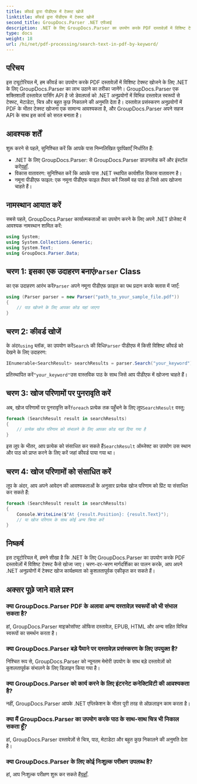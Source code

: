 ```yaml
---
title: कीवर्ड द्वारा पीडीएफ में टेक्स्ट खोजें
linktitle: कीवर्ड द्वारा पीडीएफ में टेक्स्ट खोजें
second_title: GroupDocs.Parser .NET एपीआई
description: .NET के लिए GroupDocs.Parser का उपयोग करके PDF दस्तावेज़ों में विशिष्ट टेक्स्ट खोजना सीखें। अपने .NET में शक्तिशाली टेक्स्ट खोज क्षमताओं को कुशलतापूर्वक एकीकृत करें।
type: docs
weight: 18
url: /hi/net/pdf-processing/search-text-in-pdf-by-keyword/
---
```

## परिचय
इस ट्यूटोरियल में, हम कीवर्ड का उपयोग करके PDF दस्तावेज़ों में विशिष्ट टेक्स्ट खोजने के लिए .NET के लिए GroupDocs.Parser का लाभ उठाने का तरीका जानेंगे। GroupDocs.Parser एक शक्तिशाली दस्तावेज़ पार्सिंग API है जो डेवलपर्स को .NET अनुप्रयोगों में विभिन्न दस्तावेज़ स्वरूपों से टेक्स्ट, मेटाडेटा, चित्र और बहुत कुछ निकालने की अनुमति देता है। दस्तावेज़ प्रसंस्करण अनुप्रयोगों में PDF के भीतर टेक्स्ट खोजना एक सामान्य आवश्यकता है, और GroupDocs.Parser अपने सहज API के साथ इस कार्य को सरल बनाता है।
## आवश्यक शर्तें
शुरू करने से पहले, सुनिश्चित करें कि आपके पास निम्नलिखित पूर्वापेक्षाएँ निर्धारित हैं:
-  .NET के लिए GroupDocs.Parser: से GroupDocs.Parser डाउनलोड करें और इंस्टॉल करें[यहाँ](https://releases.groupdocs.com/parser/net/).
- विकास वातावरण: सुनिश्चित करें कि आपके पास .NET स्थापित कार्यशील विकास वातावरण है।
- नमूना पीडीएफ फाइल: एक नमूना पीडीएफ फाइल तैयार करें जिसमें वह पाठ हो जिसे आप खोजना चाहते हैं।

## नामस्थान आयात करें
सबसे पहले, GroupDocs.Parser कार्यात्मकताओं का उपयोग करने के लिए अपने .NET प्रोजेक्ट में आवश्यक नामस्थान शामिल करें:
```csharp
using System;
using System.Collections.Generic;
using System.Text;
using GroupDocs.Parser.Data;
```
##  चरण 1: इसका एक उदाहरण बनाएं`Parser` Class
 का एक उदाहरण आरंभ करें`Parser` अपने नमूना पीडीएफ फ़ाइल का पथ प्रदान करके क्लास में जाएँ:
```csharp
using (Parser parser = new Parser("path_to_your_sample_file.pdf"))
{
    // पाठ खोजने के लिए आपका कोड यहां जाएगा
}
```
## चरण 2: कीवर्ड खोजें
 के अंदर`using` ब्लॉक, का उपयोग करें`Search` की विधि`Parser` पीडीएफ में किसी विशिष्ट कीवर्ड को देखने के लिए उदाहरण:
```csharp
IEnumerable<SearchResult> searchResults = parser.Search("your_keyword");
```
 प्रतिस्थापित करें`"your_keyword"`उस वास्तविक पाठ के साथ जिसे आप पीडीएफ में खोजना चाहते हैं।
## चरण 3: खोज परिणामों पर पुनरावृति करें
 अब, खोज परिणामों पर पुनरावृत्ति करें`foreach` प्रत्येक तक पहुँचने के लिए लूप`SearchResult` वस्तु:
```csharp
foreach (SearchResult result in searchResults)
{
    // प्रत्येक खोज परिणाम को संभालने के लिए आपका कोड यहां दिया गया है
}
```
 इस लूप के भीतर, आप प्रत्येक को संसाधित कर सकते हैं`SearchResult` ऑब्जेक्ट का उपयोग उस स्थान और पाठ को प्राप्त करने के लिए करें जहां कीवर्ड पाया गया था।
## चरण 4: खोज परिणामों को संसाधित करें
लूप के अंदर, आप अपने आवेदन की आवश्यकताओं के अनुसार प्रत्येक खोज परिणाम को प्रिंट या संसाधित कर सकते हैं:
```csharp
foreach (SearchResult result in searchResults)
{
    Console.WriteLine($"At {result.Position}: {result.Text}");
    // या खोज परिणाम के साथ कोई अन्य क्रिया करें
}
```

## निष्कर्ष
इस ट्यूटोरियल में, हमने सीखा है कि .NET के लिए GroupDocs.Parser का उपयोग करके PDF दस्तावेज़ों में विशिष्ट टेक्स्ट कैसे खोजा जाए। चरण-दर-चरण मार्गदर्शिका का पालन करके, आप अपने .NET अनुप्रयोगों में टेक्स्ट खोज कार्यक्षमता को कुशलतापूर्वक एकीकृत कर सकते हैं।

## अक्सर पूछे जाने वाले प्रश्न
### क्या GroupDocs.Parser PDF के अलावा अन्य दस्तावेज़ स्वरूपों को भी संभाल सकता है?
हां, GroupDocs.Parser माइक्रोसॉफ्ट ऑफिस दस्तावेज़, EPUB, HTML और अन्य सहित विभिन्न स्वरूपों का समर्थन करता है।
### क्या GroupDocs.Parser बड़े पैमाने पर दस्तावेज़ प्रसंस्करण के लिए उपयुक्त है?
निश्चित रूप से, GroupDocs.Parser को न्यूनतम मेमोरी उपयोग के साथ बड़े दस्तावेज़ों को कुशलतापूर्वक संभालने के लिए डिज़ाइन किया गया है।
### क्या GroupDocs.Parser को कार्य करने के लिए इंटरनेट कनेक्टिविटी की आवश्यकता है?
नहीं, GroupDocs.Parser आपके .NET एप्लिकेशन के भीतर पूरी तरह से ऑफ़लाइन काम करता है।
### क्या मैं GroupDocs.Parser का उपयोग करके पाठ के साथ-साथ चित्र भी निकाल सकता हूँ?
हां, GroupDocs.Parser दस्तावेज़ों से चित्र, पाठ, मेटाडेटा और बहुत कुछ निकालने की अनुमति देता है।
### क्या GroupDocs.Parser के लिए कोई निःशुल्क परीक्षण उपलब्ध है?
 हां, आप निःशुल्क परीक्षण शुरू कर सकते हैं[यहाँ](https://releases.groupdocs.com/).
